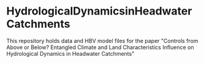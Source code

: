 # HydrologicalDynamicsinHeadwaterCatchments
This repository holds data and HBV model files for the paper "Controls from Above or Below? Entangled Climate and Land Characteristics Influence on Hydrological Dynamics in Headwater Catchments"
